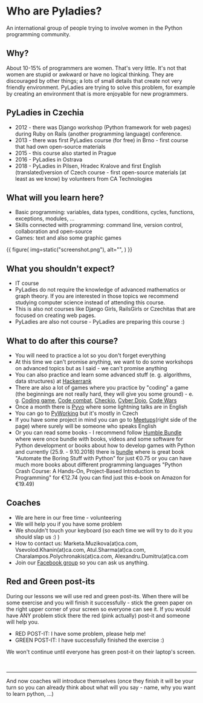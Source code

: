 # Who are Pyladies?

An international group of people trying to involve women in the Python programming community.

## Why?

About 10-15% of programmers are women. That's very little. It's not that women are stupid or 
awkward or have no logical thinking. They are discouraged by other things; 
a lots of small details that create not very friendly environment. 
PyLadies are trying to solve this problem, for example by creating an environment 
that is more enjoyable for new programmers.

## PyLadies in Czechia

 * 2012 - there was Django workshop (Python framework for web pages) during Ruby on Rails
 (another programming language) conference.
 * 2013 - there was first PyLadies course (for free) in Brno - first course that had own 
 open-source materials
 * 2015 - this course also started in Prague
 * 2016 - PyLadies in Ostrava
 * 2018 - PyLadies in Pilsen, Hradec Kralove and first English (translated)version of 
 Czech course - first open-source materials (at least as we know) by volunteers from CA Technologies
 
## What will you learn here?

* Basic programming: variables, data types, conditions, cycles, functions, exceptions, modules, ...
* Skills connected with programming: command line, version control, collaboration and open-source
* Games: text and also some graphic games

{{ figure( img=static("screenshot.png"), alt="", ) }}

## What you shouldn't expect?

* IT course
* PyLadies do not require the knowledge of advanced mathematics or graph theory. 
If you are interested in those topics we recommend studying computer science instead of 
attending this course.
* This is also not courses like Django Girls, RailsGirls or Czechitas that are focused on
creating web pages.
* PyLadies are also not course - PyLadies are preparing this course :)

## What to do after this course?

* You will need to practice a lot so you don't forget everything
* At this time we can't promise anything, we want to do some workshops on advanced topics
but as I said - we can't promise anything
* You can also practice and learn some advanced stuff (e. g. algorithms, data structures) 
at [Hackerrank](https://www.hackerrank.com/dashboard)
* There are also a lot of games where you practice by "coding" a game (the beginnings are
not really hard, they will give you some ground) - e. g. [Coding game](https://www.codingame.com/start),
[Code combat](https://codecombat.com/), [Checkio](https://checkio.org/), [Cyber Dojo](http://www.cyber-dojo.org/),
[Code Wars](https://www.codewars.com/)
* Once a month there is [Pyvo](https://pyvo.cz/praha-pyvo/) where some lightning talks are in English
* You can go to [PyWorking](https://pyworking.cz/) but it's mostly in Czech
* If you have some project in mind you can go to [Meetups](https://pyworking.cz/)(right side
of the page) where surely will be someone who speaks English
* Or you can read some books - I recommend follow [Humble Bundle](https://www.humblebundle.com/) where
were once bundle with books, videos and some software for Python development or books about how 
to develop games with Python and currently (25.9. - 9.10.2018) there is [bundle](https://www.humblebundle.com/books/learn-you-some-code-books)
where is great book "Automate the Boring Stuff with Python" for just €0.75 or you can have much more
books about different programming languages "Python Crash Course: A Hands-On, Project-Based Introduction to Programming"
for €12.74 (you can find just this e-book on Amazon for €19.49)


## Coaches

* We are here in our free time - volunteering
* We will help you if you have some problem
* We shouldn't touch your keyboard (so each time we will try to do it you should slap us :) )
* How to contact us: Marketa.Muzikova(at)ca.com, Vsevolod.Khanin(at)ca.com, Atul.Sharma(at)ca.com,
Charalampos.Polychronakis(at)ca.com, Alexandru.Dumitru(at)ca.com 
* Join our [Facebook group](https://www.facebook.com/groups/pyladies.prague.english/) so you can
ask us anything. 

## Red and Green post-its

During our lessons we will use red and green post-its. When there will be some exercise and
you will finish it successfully - stick the green paper on the right upper corner of your screen 
so everyone can see it. If you would have ANY problem stick there the red (pink actually) 
post-it and someone will help you.  
* RED POST-IT: I have some problem, please help me!
* GREEN POST-IT: I have successfully finished the exercise :)

We won't continue until everyone has green post-it on their laptop's screen.

<br>
<hr>
And now coaches will introduce themselves (once they finish it will be your turn so you can 
already think about what will you say - name, why you want to learn python, ...)

        
